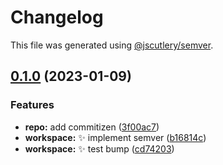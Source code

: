 # Changelog

This file was generated using [@jscutlery/semver](https://github.com/jscutlery/semver).

## [0.1.0](https://github.com/clemenscodes/capitaltracker/compare/v0.0.2...v0.1.0) (2023-01-09)


### Features

* **repo:** add commitizen ([3f00ac7](https://github.com/clemenscodes/capitaltracker/commit/3f00ac77c65365c3c7cdb6271e2037ce70bbb624))
* **workspace:** :sparkles: implement semver ([b16814c](https://github.com/clemenscodes/capitaltracker/commit/b16814cbd9526c763bb1c3fcda0c26dde3cfac82))
* **workspace:** :sparkles: test bump ([cd74203](https://github.com/clemenscodes/capitaltracker/commit/cd7420335576d2c7254b96d4e9d6f045ab96b1f7))
